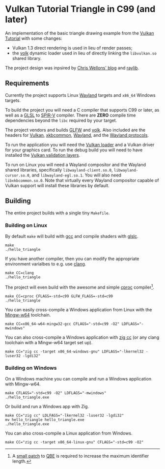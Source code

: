 # Vulkan Tutorial Triangle in C99 (and later)

An implementation of the basic triangle drawing example from
the [Vulkan Tutorial][10] with some changes:

 - Vulkan 1.3 direct rendering is used in lieu of render passes;
 - the [volk][11] dynamic loader used in lieu of directly linking
   the `libvulkan.so` shared library.

The project design was inpsired by
[Chris Wellons' blog][18] and [raylib][19].

## Requirements

Currently the project supports Linux [Wayland][13] targets and `x86_64`
Windows targets.

To build the project you will need a C compiler that supports C99 or later,
as well as a [GLSL][5] to [SPIR-V][6] compiler.
There are **ZERO** compile time dependencies beyond the `libc` required
by your target.

The project vendors and builds [GLFW][2] and [volk][11]. Also included
are the headers for [Vulkan][3], [xkbcommon][17], [Wayland][13], and the
[Wayland protocols][14].

To run the application you will need the [Vulkan loader][4]
and a Vulkan driver for your graphics card. To run the debug build
you will need to have installed the [Vulkan validation layers][12].

To run on Linux you will need a Wayland compositor and the Wayland shared
libraries, specifically `libwayland-client.so.0`,
`libwayland-cursor.so.0`, and `libwayland-egl.so.1`. You will also need
`libxkbcommon.so.0`.
Note that virtually every Wayland compositor capable of Vulkan support will
install these libraries by default.

## Building

The entire project builds with a single tiny `Makefile`.

### Building on Linux

By default `make` will build with [gcc][7] and compile shaders with
[glslc][8].

```
make
./hello_triangle
```

If you have another compiler, then you can modify the appropriate
environment varialbes to e.g. use [clang][20].

```
make CC=clang
./hello_triangle
```

The project will even build with the awesome and simple [cproc][1]
compiler[^1].

```
make CC=cproc CFLAGS=-std=c99 GLFW_FLAGS=-std=c99
./hello_triangle
```

You can easily cross-compile a Windows application from Linux with the
[Mingw-w64][9] toolchain.

```
make CC=x86_64-w64-mingw32-gcc CFLAGS="-std=c99 -O2" LDFLAGS="-mwindows"
```

You can also cross-compile a Windows application with [zig cc][18] (or any
clang toolchain with a Mingw-w64 target set up).

```
make CC="zig cc -target x86_64-windows-gnu" LDFLAGS="-lkernel32 -luser32 -lgdi32"
```

### Building on Windows

On a Windows machine you can compile and run a Windows application with
Mingw-w64.

```
make CFLAGS="-std=c99 -O2" LDFLAGS="-mwindows"
./hello_triangle.exe
```

Or build and run a Windows app with Zig.

```
make CC="zig cc" LDLFAGS="-lkernel32 -luser32 -lgdi32"
mv hello_triangle hello_triangle.exe
./hello_triangle.exe
```

You can also cross-compile a Linux application from Windows.

```
make CC="zig cc -target x86_64-linux-gnu" CFLAGS="-std=c99 -O2"
```

[^1]: A [small patch][15] to [QBE][16] is required to increase the maximum
    identifier length.

[1]: https://sr.ht/~mcf/cproc/
[2]: https://github.com/glfw/glfw
[3]: https://github.com/KhronosGroup/Vulkan-Headers
[4]: https://github.com/KhronosGroup/Vulkan-Loader
[5]: https://www.khronos.org/opengl/wiki/Core_Language_(GLSL)
[6]: https://registry.khronos.org/SPIR-V/
[7]: https://gcc.gnu.org/
[8]: https://github.com/google/shaderc
[9]: https://www.mingw-w64.org/
[10]: https://vulkan-tutorial.com/Drawing_a_triangle/Setup/Base_code
[11]: https://github.com/zeux/volk
[12]: https://github.com/KhronosGroup/Vulkan-ValidationLayers
[13]: https://gitlab.freedesktop.org/wayland/wayland
[14]: https://gitlab.freedesktop.org/wayland/wayland-protocols
[15]: https://musing.permutationlock.com/static/qbe_identifier_len_expansion.patch
[16]: https://c9x.me/compile/
[17]: https://github.com/xkbcommon/libxkbcommon
[18]: https://nullprogram.com
[19]: https://github.com/raysan5/raylib
[20]: https://clang.llvm.org/
